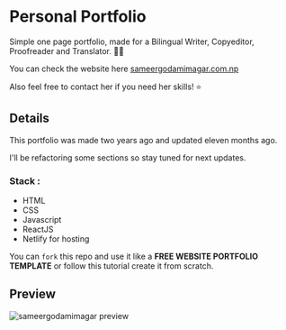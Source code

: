 # Personal Portfolio

Simple one page portfolio, made for a Bilingual Writer, Copyeditor, Proofreader and Translator. ✍🏻

You can check the website here [sameergodamimagar.com.np](https://sameergodamimagar.com.np)

Also feel free to contact her if you need her skills! ⭐️

## Details

This portfolio was made two years ago and updated eleven months ago.

I'll be refactoring some sections so stay tuned for next updates.

<h3>Stack :</h3>

- HTML
- CSS
- Javascript
- ReactJS
- Netlify for hosting

You can `fork` this repo and use it like a **FREE WEBSITE PORTFOLIO TEMPLATE** or follow this tutorial create it from scratch.

## Preview

 <img src="https://repository-images.githubusercontent.com/425956305/88744d1f-9325-48de-a388-f9e9ace1c9ce" alt="sameergodamimagar preview"/>


